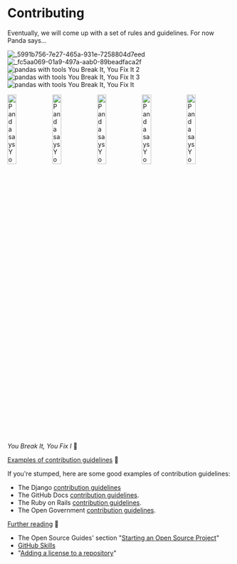 <!-- markdownlint-disable MD025 MD026 MD033 MD036 MD041 -->
<!-- omit in toc -->
# Contributing

Eventually, we will come up with a set of rules and guidelines. For now Panda says...

![_5991b756-7e27-465a-931e-7258804d7eed](https://github.com/ulynks/www/assets/8126807/51670ad7-3c01-43c1-84cc-aa8ab7f6f545)
![_fc5aa069-01a9-497a-aab0-89beadfaca2f](https://github.com/ulynks/www/assets/8126807/2e68d726-b355-4ff3-ab14-933c40f64d99)
![pandas with tools You Break It, You Fix It 2](https://github.com/ulynks/www/assets/8126807/968ee425-24cf-41fa-a843-4375e8b8b0f1)
![pandas with tools You Break It, You Fix It 3](https://github.com/ulynks/www/assets/8126807/da6e68dc-3a78-477b-b3a1-c60fc7c2809c)
![pandas with tools You Break It, You Fix It](https://github.com/ulynks/www/assets/8126807/645ea23b-c588-49b5-964d-f07d78015e0e)


<div style="width:100%;clear:float;">
<img src="https://gist.github.com/assets/8126807/32843a09-a7d4-4fa3-b471-e993661ac78e" style="float:left;width:20%;margin:0;padding:0;" alt="Panda says You Break It, You Fix It!">
<img src="https://gist.github.com/assets/8126807/1dc02154-5ec5-4b90-b666-28f92f95f8e8" style="float:left;width:20%;margin:0;padding:0;" alt="Panda says You Break It, You Fix It!">
<img src="https://gist.github.com/assets/8126807/a446f7ea-db29-4a37-a2ae-14e5469e5ad7" style="float:left;width:20%;margin:0;padding:0;" alt="Panda says You Break It, You Fix It!">
<img src="https://gist.github.com/assets/8126807/9082170c-90f2-4560-9697-be61cc46a86b" style="float:left;width:20%;margin:0;padding:0;" alt="Panda says You Break It, You Fix It!">
<img src="https://gist.github.com/assets/8126807/884aacf4-45c9-4f87-9d76-eb35b266337b" style="float:left;width:20%;margin:0;padding:0;" alt="Panda says You Break It, You Fix It!">
</div>

*You Break It, You Fix I* 🐼

[Examples of contribution guidelines](https://docs.github.com/en/communities/setting-up-your-project-for-healthy-contributions/setting-guidelines-for-repository-contributors#examples-of-contribution-guidelines) 🔗

If you're stumped, here are some good examples of contribution guidelines:

- The Django [contribution guidelines](https://github.com/django/django/blob/main/CONTRIBUTING.rst)
- The GitHub Docs [contribution guidelines](https://docs.github.com/en/contributing).
- The Ruby on Rails [contribution guidelines](https://github.com/rails/rails/blob/main/CONTRIBUTING.md).
- The Open Government [contribution guidelines](https://github.com/opengovernment/opengovernment/blob/master/CONTRIBUTING.md).

[Further reading](https://docs.github.com/en/communities/setting-up-your-project-for-healthy-contributions/setting-guidelines-for-repository-contributors#further-reading) 🔗

- The Open Source Guides' section "[Starting an Open Source Project](https://opensource.guide/starting-a-project/)"
- [GitHub Skills](https://skills.github.com/)
- "[Adding a license to a repository](https://docs.github.com/en/communities/setting-up-your-project-for-healthy-contributions/adding-a-license-to-a-repository)"

<!--

![You Break It, You Fix It](https://gist.github.com/assets/8126807/32843a09-a7d4-4fa3-b471-e993661ac78e)
![pandas with tools You Break It, You Fix It 3](https://gist.github.com/assets/8126807/1dc02154-5ec5-4b90-b666-28f92f95f8e8)
![pandas with tools You Break It, You Fix It](https://gist.github.com/assets/8126807/a446f7ea-db29-4a37-a2ae-14e5469e5ad7)
![_5991b756-7e27-465a-931e-7258804d7eed](https://gist.github.com/assets/8126807/9082170c-90f2-4560-9697-be61cc46a86b)
![_fc5aa069-01a9-497a-aab0-89beadfaca2f](https://gist.github.com/assets/8126807/884aacf4-45c9-4f87-9d76-eb35b266337b)

-->

